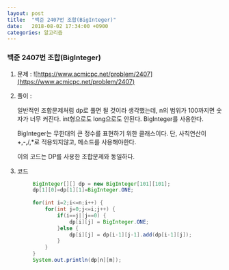 ```yaml
---
layout: post
title:  "백준 2407번 조합(BigInteger)"
date:   2018-08-02 17:34:00 +0900
categories: 알고리즘
---
```

### 백준 2407번 조합(BigInteger)

1. 문제 : ![https://www.acmicpc.net/problem/2407](https://www.acmicpc.net/problem/2407)

2. 풀이 :

   일반적인 조합문제처럼 dp로 풀면 될 것이라 생각했는데, n의 범위가 100까지면 숫자가 너무 커진다. int형으로도 long으로도 안된다. BigInteger를 사용한다.

   BigInteger는 무한대의 큰 정수를 표현하기 위한 클래스이다. 단, 사칙연산이 +,-,/,*로 적용되지않고, 메소드를 사용해야한다. 

   이외 코드는 DP를 사용한 조합문제와 동일하다. 

3. 코드

   ```java
   		BigInteger[][] dp = new BigInteger[101][101];
   		dp[1][0]=dp[1][1]=BigInteger.ONE;
   		
   		for(int i=2;i<=n;i++) {
   			for(int j=0;j<=i;j++) {
   				if(i==j||j==0) {
   					dp[i][j] = BigInteger.ONE;
   				}else {
   					dp[i][j] = dp[i-1][j-1].add(dp[i-1][j]);
   				}
   			}
   		}
   		System.out.println(dp[n][m]);
   ```

   

   

   